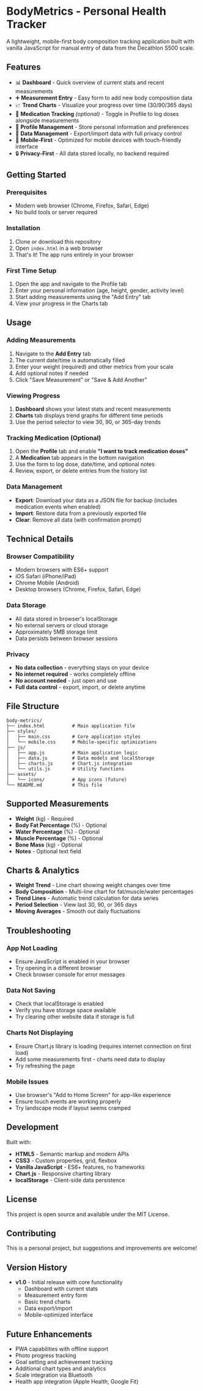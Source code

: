 # BodyMetrics - Personal Health Tracker

A lightweight, mobile-first body composition tracking application built with vanilla JavaScript for manual entry of data from the Decathlon S500 scale.

## Features

- 📊 **Dashboard** - Quick overview of current stats and recent measurements
- ➕ **Measurement Entry** - Easy form to add new body composition data
- 📈 **Trend Charts** - Visualize your progress over time (30/90/365 days)
- 💊 **Medication Tracking** *(optional)* - Toggle in Profile to log doses alongside measurements
- 👤 **Profile Management** - Store personal information and preferences
- 💾 **Data Management** - Export/import data with full privacy control
- 📱 **Mobile-First** - Optimized for mobile devices with touch-friendly interface
- 🔒 **Privacy-First** - All data stored locally, no backend required

## Getting Started

### Prerequisites

- Modern web browser (Chrome, Firefox, Safari, Edge)
- No build tools or server required

### Installation

1. Clone or download this repository
2. Open `index.html` in a web browser
3. That's it! The app runs entirely in your browser

### First Time Setup

1. Open the app and navigate to the Profile tab
2. Enter your personal information (age, height, gender, activity level)
3. Start adding measurements using the "Add Entry" tab
4. View your progress in the Charts tab

## Usage

### Adding Measurements

1. Navigate to the **Add Entry** tab
2. The current date/time is automatically filled
3. Enter your weight (required) and other metrics from your scale
4. Add optional notes if needed
5. Click "Save Measurement" or "Save & Add Another"

### Viewing Progress

1. **Dashboard** shows your latest stats and recent measurements
2. **Charts** tab displays trend graphs for different time periods
3. Use the period selector to view 30, 90, or 365-day trends

### Tracking Medication (Optional)

1. Open the **Profile** tab and enable **"I want to track medication doses"**
2. A **Medication** tab appears in the bottom navigation
3. Use the form to log dose, date/time, and optional notes
4. Review, export, or delete entries from the history list

### Data Management

- **Export**: Download your data as a JSON file for backup (includes medication events when enabled)
- **Import**: Restore data from a previously exported file
- **Clear**: Remove all data (with confirmation prompt)

## Technical Details

### Browser Compatibility

- Modern browsers with ES6+ support
- iOS Safari (iPhone/iPad)
- Chrome Mobile (Android)
- Desktop browsers (Chrome, Firefox, Safari, Edge)

### Data Storage

- All data stored in browser's localStorage
- No external servers or cloud storage
- Approximately 5MB storage limit
- Data persists between browser sessions

### Privacy

- **No data collection** - everything stays on your device
- **No internet required** - works completely offline
- **No account needed** - just open and use
- **Full data control** - export, import, or delete anytime

## File Structure

```
body-metrics/
├── index.html          # Main application file
├── styles/
│   ├── main.css        # Core application styles
│   └── mobile.css      # Mobile-specific optimizations
├── js/
│   ├── app.js          # Main application logic
│   ├── data.js         # Data models and localStorage
│   ├── charts.js       # Chart.js integration
│   └── utils.js        # Utility functions
├── assets/
│   └── icons/          # App icons (future)
└── README.md           # This file
```

## Supported Measurements

- **Weight** (kg) - Required
- **Body Fat Percentage** (%) - Optional
- **Water Percentage** (%) - Optional  
- **Muscle Percentage** (%) - Optional
- **Bone Mass** (kg) - Optional
- **Notes** - Optional text field

## Charts & Analytics

- **Weight Trend** - Line chart showing weight changes over time
- **Body Composition** - Multi-line chart for fat/muscle/water percentages
- **Trend Lines** - Automatic trend calculation for data series
- **Period Selection** - View last 30, 90, or 365 days
- **Moving Averages** - Smooth out daily fluctuations

## Troubleshooting

### App Not Loading
- Ensure JavaScript is enabled in your browser
- Try opening in a different browser
- Check browser console for error messages

### Data Not Saving
- Check that localStorage is enabled
- Verify you have storage space available
- Try clearing other website data if storage is full

### Charts Not Displaying
- Ensure Chart.js library is loading (requires internet connection on first load)
- Add some measurements first - charts need data to display
- Try refreshing the page

### Mobile Issues
- Use browser's "Add to Home Screen" for app-like experience
- Ensure touch events are working properly
- Try landscape mode if layout seems cramped

## Development

Built with:
- **HTML5** - Semantic markup and modern APIs
- **CSS3** - Custom properties, grid, flexbox
- **Vanilla JavaScript** - ES6+ features, no frameworks
- **Chart.js** - Responsive charting library
- **localStorage** - Client-side data persistence

## License

This project is open source and available under the MIT License.

## Contributing

This is a personal project, but suggestions and improvements are welcome!

## Version History

- **v1.0** - Initial release with core functionality
  - Dashboard with current stats
  - Measurement entry form
  - Basic trend charts
  - Data export/import
  - Mobile-optimized interface

## Future Enhancements

- PWA capabilities with offline support
- Photo progress tracking
- Goal setting and achievement tracking
- Additional chart types and analytics
- Scale integration via Bluetooth
- Health app integration (Apple Health, Google Fit)
